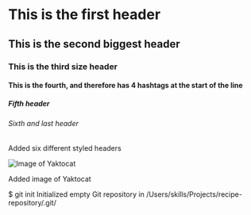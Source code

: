 # This is the first header
## This is the second biggest header
### This is the third size header
#### This is the fourth, and therefore has 4 hashtags at the start of the line
##### Fifth header
###### Sixth and last header
Added six different styled headers

![Image of Yaktocat](https://octodex.github.com/images/yaktocat.png)

Added image of Yaktocat

$ git init
Initialized empty Git repository in /Users/skills/Projects/recipe-repository/.git/
